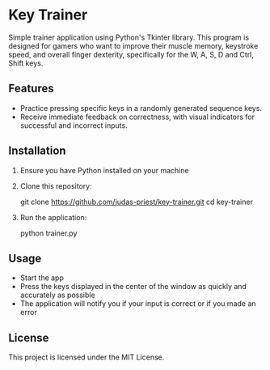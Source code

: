 # Key Trainer

Simple trainer application using Python's Tkinter library. This program is designed for gamers who want to improve their muscle memory, keystroke speed, and overall finger dexterity, specifically for the W, A, S, D and Ctrl, Shift keys.

## Features

- Practice pressing specific keys in a randomly generated sequence keys.
- Receive immediate feedback on correctness, with visual indicators for successful and incorrect inputs.

## Installation

1. Ensure you have Python installed on your machine
2. Clone this repository:

   git clone https://github.com/judas-priest/key-trainer.git
   cd key-trainer

3. Run the application:

   python trainer.py

## Usage

- Start the app
- Press the keys displayed in the center of the window as quickly and accurately as possible
- The application will notify you if your input is correct or if you made an error

## License

This project is licensed under the MIT License.
